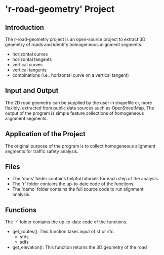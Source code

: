 # 'r-road-geometry' Project

## Introduction
The r-road-geometry project is an open-source project to extract 3D geometry of roads and identify homogeneous alignment segments.
* horizontal curves
* horizontal tangents
* vertical curves
* vertical tangents
* combinations (i.e., horizontal curve on a vertical tangent)

## Input and Output
The 2D road geometry can be supplied by the user in shapefile or, more flexibly, extracted from public data sources such as OpenStreetMap. The output of the program is simple feature collections of homogeneous alignment segments. 

## Application of the Project
The original purpose of the program is to collect homogeneous alignment segments for traffic safety analysis. 

## Files
* The 'docs' folder contains helpful tutorials for each step of the analysis.
* The 'r' folder contains the up-to-date code of the functions.
* The 'demo' folder contains the full source code to run alignment analysis.

## Functions
The 'r' folder contains the up-to-date code of the functions. 

* get_routes(): This function takes input of sf or sfc.
  - sfds
  - sdfs
* get_elevation(): This function returns the 3D geometry of the road


